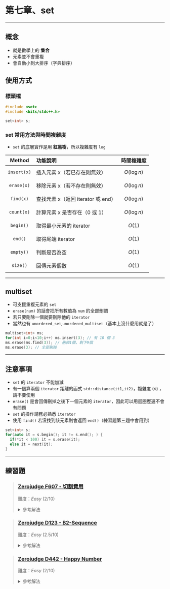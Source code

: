 # 第七章、set
---
## 概念
- 就是數學上的 **集合**
- 元素並不會重複
- 會自動小到大排序（字典排序）

## 使用方式
### 標頭檔
```cpp
#include <set>
#include <bits/stdc++.h>
```
```cpp
set<int> s;
```

### set 常用方法與時間複雜度
- `set` 的底層實作是用 **紅黑樹**，所以複雜度有 `log`

|   Method       | 功能說明                          | 時間複雜度 |
|:--------------:|:----------------------------------|:----------:|
| `insert(x)`     | 插入元素 x（若已存在則無效）       | $$O(\log n)$$ |
| `erase(x)`      | 移除元素 x（若不存在則無效）       | $$O(\log n)$$ |
| `find(x)`       | 查找元素 x（返回 iterator 或 end） | $$O(\log n)$$ |
| `count(x)`      | 計算元素 x 是否存在（0 或 1）     | $$O(\log n)$$ |
| `begin()`       | 取得最小元素的 iterator           | $$O(1)$$     |
| `end()`         | 取得尾端 iterator                 | $$O(1)$$     |
| `empty()`       | 判斷是否為空                       | $$O(1)$$     |
| `size()`        | 回傳元素個數                        | $$O(1)$$     |

---

## multiset
- 可支援重複元素的 `set`
- `erase(num)` 的話會把所有數值為 `num` 的全部刪調
- 若只要刪除一個就要刪除他的 `iterator`
- 當然也有 `unordered_set`,`unordered_multiset`（基本上沒什麼用就是了）
```cpp
multiset<int> ms;
for(int i=0;i<10;i++) ms.insert(3); // 有 10 個 3
ms.erase(ms.find(3)); // 刪掉1個，剩下9個
ms.erase(3); // 全部刪掉
```

---

## 注意事項
- `set` 的 `iterator` 不能加減
- 有一個算兩個 `iterator` 距離的函式 `std::distance(it1,it2)`，複雜度 $(n)$ ，請不要使用
- `erase()` 是會回傳刪掉之後下一個元素的 `iterator`，因此可以用迴圈歷遍不會有問題
- `set` 的操作請務必熟悉 `iterator`
- 使用 `find()` 若沒找到該元素則會返回 `end()`（練習題第三題中會用到）
```cpp
set<int> s;
for(auto it = s.begin(); it != s.end(); ) {
  if(*it < 100) it = s.erase(it);
  else it = next(it);
}
```
---

## 練習題
> ### [Zerojudge F607 - 切割費用](https://zerojudge.tw/ShowProblem?problemid=f607)
>
> 難度：*Easy* $(2/10)$
> <details>
>   <summary> 參考解法 </summary>
> ```cpp
> #include <iostream>
> #include <set>
> #include <vector>
> using namespace std;
> #define int long long
> signed main(){
>     int n,L;cin>>n>>L;
>     int a,b,ans = 0;
>     vector<int>v(n);
>     set<int>s;
>     for(int i =0;i<n;i++){
>         cin>>a>>b;
>         v[b-1] = a;
>     }
>     s.insert(0);s.insert(L);
>     for(int i = 0;i<n;i++){
>         auto it = s.lower_bound(v[i]);
>         int cost = *it;
>         it--;
>         cost -= *it;
>         ans += cost;
>         s.insert(v[i]);
>     }
>     cout << ans;
> }
> ```
> </details>

> ### [Zerojudge D123 - B2-Sequence](https://zerojudge.tw/ShowProblem?problemid=d123)
>
> 難度：*Easy* $(2.5/10)$
> <details>
>   <summary> 參考解法 </summary>
> ```cpp
> #include <bits/stdc++.h>
> using namespace std;
> #define Nline int t;cin>>t;for(int i=0;i<t;i++)
> #define EOF(i) int i;while(cin >> i)
> #define declare int x;cin>>x;
> #define blank ' '
> #define endl '\n'
> int main(){
>     int Case = 1;
>     EOF(t){
>         int n;
>         bool flag = true;
>         int appear[20001],arr[t];
>         for(int i = 0;i<20002;i++)appear[i]=0;
>         for(int i = 0;i<t;i++){
>             cin >> arr[i];
>         }
>         if(arr[0] < 1){
>             flag = false;
>         }
>         for(int i = 0;i<t-1;i++){
>             if(arr[i+1] <= arr[i]){
>                 flag = false;
>                 break;
>             }
>         }
>         for(int i = 0;i<t;i++){
>             for(int j = 0;j<t;j++){
>                 if(i <= j){
>                     if(appear[arr[i]+arr[j]] > 0){
>                         flag = false;
>                         break;
>                     }
>                     appear[arr[i]+arr[j]]++;
>                 }
>             }
>         }
>         cout << "Case #" << Case;
>         cout << ": It is ";
>         if(!flag)cout << "not ";
>         cout << "a B2-Sequence.";
>         Case++;
>         cout << endl << endl;
>     }
> }
> ```
> </details>

> ### [Zerojudge D442 - Happy Number](https://zerojudge.tw/ShowProblem?problemid=d442)
>
> 難度：*Easy* $(2/10)$
> <details>
>   <summary> 參考解法 </summary>
> ```cpp
> #include <bits/stdc++.h>
> #define int int64_t
> using namespace std;
> int Case = 1;
> void solve() {
>     int x, k;
>     cin >> x;
>     k = x;
>     unordered_set<int> pre;
>     pre.insert(x);
>     cout << "Case #" << Case++ << ": ";
>     for( ; ;) {
>         if(x == 1) return cout<< k <<" is a Happy number.\n",void();
>         int tmp = x, sum = 0;
>         while(tmp) {
>             sum += (tmp % 10) * (tmp % 10);
>             tmp /= 10;
>         }
>         x = sum;
>         if(pre.find(x) == pre.end()) pre.insert(x);
>         else return cout<< k << " is an Unhappy number.\n",void();
>     }
> }
> signed main() {
>     cin.tie(nullptr)->ios_base::sync_with_stdio(0);
>     int test = 1;
>     cin >> test;
>     while(test--) solve();
> }
> ```
> </details>

